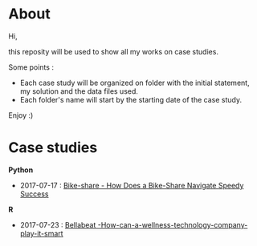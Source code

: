 # About

Hi,

this reposity will be used to show all my works on case studies. 

Some points :

- Each case study will be organized on folder with the initial statement, my solution and the data files used.
- Each folder's name will start by the starting date of the case study. 

Enjoy :)

# Case studies

**Python**

- 2017-07-17 : [Bike-share - How Does a Bike-Share Navigate Speedy Success](https://github.com/KesThav/Data_analytics_case_studies/tree/main/2021_07_17_Bike_share)

**R**

- 2017-07-23 : [Bellabeat -How-can-a-wellness-technology-company-play-it-smart](https://github.com/KesThav/Data_analytics_case_studies/tree/main/2021_07_23_Bellabeat)
